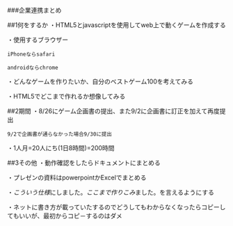 ###企業連携まとめ

##1何をするか
・HTML5とjavascriptを使用してweb上で動くゲームを作成する

・使用するブラウザー

    iPhoneならsafari

    androidならchrome

・どんなゲームを作りたいか、自分のベストゲーム100を考えてみる

・HTML5でどこまで作れるか想像してみる

##2期間
・8/26にゲーム企画書の提出、また9/2に企画書に訂正を加えて再度提出

    9/2で企画書が通らなかった場合9/30に提出

・1人月=20人にち(1日8時間)=200時間

##3その他
・動作確認をしたらドキュメントにまとめる

・プレゼンの資料はpowerpointかExcelでまとめる

・*こういう仕様*にしました。*ここまで作りこみ*ました。を言えるようにする

・ネットに書き方が載っていたするのでどうしてもわからなくなったらコピーしてもいいが、最初からコピ－するのはダメ
